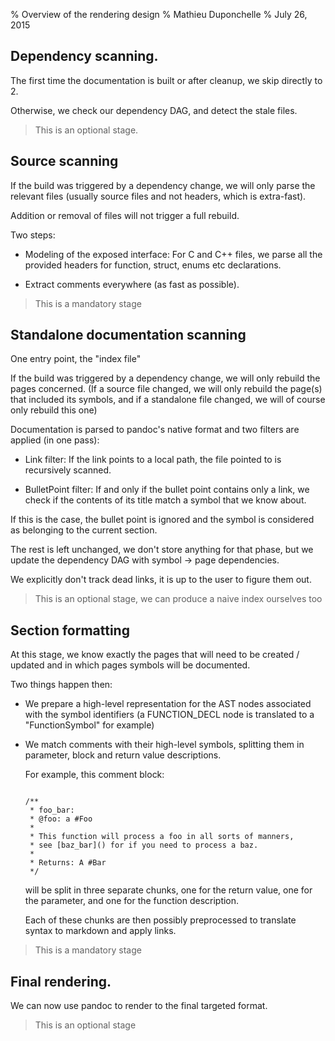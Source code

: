 % Overview of the rendering design
% Mathieu Duponchelle
% July 26, 2015

Dependency scanning.
--------------------

The first time the documentation is built or after cleanup, we skip
directly to 2.

Otherwise, we check our dependency DAG, and detect the stale files.

> This is an optional stage.

Source scanning
---------------

If the build was triggered by a dependency change, we will only parse
the relevant files (usually source files and not headers, which is
extra-fast).

Addition or removal of files will not trigger a full rebuild.

Two steps:

*   Modeling of the exposed interface:
    For C and C++ files, we parse all the provided headers for
    function, struct, enums etc declarations.

*   Extract comments everywhere (as fast as possible).

> This is a mandatory stage

Standalone documentation scanning
---------------------------------

One entry point, the "index file"

If the build was triggered by a dependency change, we will only rebuild
the pages concerned. (If a source file changed, we will only rebuild the
page(s) that included its symbols, and if a standalone file changed, we
will of course only rebuild this one)

Documentation is parsed to pandoc's native format and two filters
are applied (in one pass):

*   Link filter: If the link points to a local path, the file pointed
    to is recursively scanned.

*   BulletPoint filter: If and only if the bullet point contains only a link,
    we check if the contents of its title match a symbol that we know about.

If this is the case, the bullet point is ignored and the symbol is
considered as belonging to the current section.

The rest is left unchanged, we don't store anything for that phase, but
we update the dependency DAG with symbol -> page dependencies.

We explicitly don't track dead links, it is up to the user to figure them out.

> This is an optional stage, we can produce a naive index ourselves too

Section formatting
------------------

At this stage, we know exactly the pages that will need to be created / updated
and in which pages symbols will be documented.

Two things happen then:

*   We prepare a high-level representation for the
    AST nodes associated with the symbol identifiers
(a FUNCTION\_DECL node is translated to a "FunctionSymbol" for example)

*   We match comments with their high-level symbols, splitting them
    in parameter, block and return value descriptions.

    For example, this comment block:

    ```

    /**
     * foo_bar:
     * @foo: a #Foo
     *
     * This function will process a foo in all sorts of manners,
     * see [baz_bar]() for if you need to process a baz.
     *
     * Returns: A #Bar
     */

    ```

    will be split in three separate chunks, one for the return value,
    one for the parameter, and one for the function description.

    Each of these chunks are then possibly preprocessed to translate
    syntax to markdown and apply links.

> This is a mandatory stage

Final rendering.
----------------

We can now use pandoc to render to the final targeted format.

> This is an optional stage
